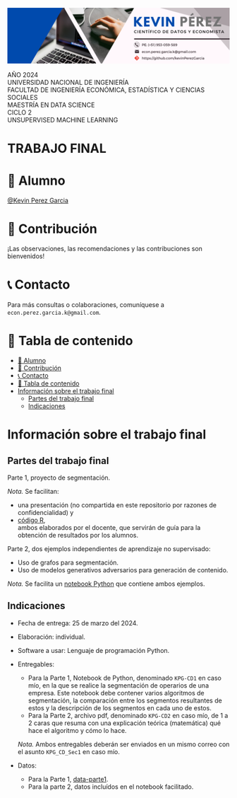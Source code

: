![logo](https://github.com/kevinPerezGarcia/kevinPerezGarcia/blob/main/logo.png)

<p>
AÑO 2024 <br>
UNIVERSIDAD NACIONAL DE INGENIERÍA <br>
FACULTAD DE INGENIERÍA ECONÓMICA, ESTADÍSTICA Y CIENCIAS SOCIALES <br>
MAESTRÍA EN DATA SCIENCE <br>
CICLO 2 <br>
UNSUPERVISED MACHINE LEARNING
</p>

<h1>TRABAJO FINAL</h1>

# 👥 Alumno

[@Kevin Perez Garcia](https://www.linkedin.com/in/kevinperezgarcia)

# 🤝 Contribución

¡Las observaciones, las recomendaciones y las contribuciones son bienvenidos!

# 📞 Contacto

Para más consultas o colaboraciones, comuníquese a `econ.perez.garcia.k@gmail.com`.

# 📌 Tabla de contenido
- [👥 Alumno](#-alumno)
- [🤝 Contribución](#-contribución)
- [📞 Contacto](#-contacto)
- [📌 Tabla de contenido](#-tabla-de-contenido)
- [Información sobre el trabajo final](#información-sobre-el-trabajo-final)
  - [Partes del trabajo final](#partes-del-trabajo-final)
  - [Indicaciones](#indicaciones)

# Información sobre el trabajo final

## Partes del trabajo final

Parte 1, proyecto de segmentación.

*Nota.* Se facilitan:
* una presentación (no compartida en este repositorio por razones de confidencialidad) y
* [código R](./notebooks/codigoR.html),<br>
ambos elaborados por el docente, que servirán de guía para la obtención de resultados por los alumnos.

Parte 2, dos ejemplos independientes de aprendizaje no supervisado:
* Uso de grafos para segmentación.
* Uso de modelos generativos adversarios para generación de contenido.

*Nota.* Se facilita un [notebook Python](./notebooks/notebookPython.ipynb) que contiene ambos ejemplos.

## Indicaciones
* Fecha de entrega: 25 de marzo del 2024.
* Elaboración: individual.
* Software a usar: Lenguaje de programación Python.
* Entregables:
  * Para la Parte 1, Notebook de Python, denominado `KPG-CD1` en caso mío, en la que se realice la segmentación de operarios de una empresa. Este notebook debe contener varios algoritmos de segmentación, la comparación entre los segmentos resultantes de estos y la descripción de los segmentos en cada uno de estos.
  * Para la Parte 2, archivo pdf, denominado `KPG-CD2` en caso mío, de 1 a 2 caras que resuma con una explicación teórica (matemática) qué hace el algoritmo y cómo lo hace.

  *Nota.* Ambos entregables deberán ser enviados en un mismo correo con el asunto `KPG_CD_Sec1` en caso mío.
* Datos:
  * Para la Parte 1, [data-parte1](./data/raw/data-parte1.csv).
  * Para la parte 2, datos incluídos en el notebook facilitado.